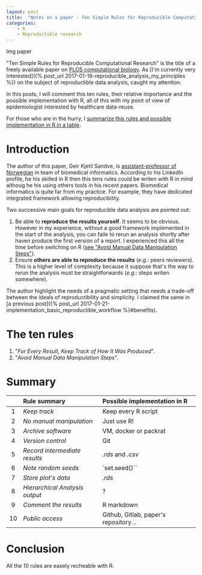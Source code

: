 ```yaml
---
layout: post
title:  "Notes on a paper - Ten Simple Rules for Reproducible Computational Research"
categories: 
    - R 
    - Reproductible research
---
```


Img paper

"Ten Simple Rules for Reproducible Computational Research" is the title of a
 freely available paper on [PLOS computational biology](http://journals.plos.org/ploscompbiol/article?id=10.1371/journal.pcbi.1003285). As [I'm currently very interested]({% post_url 2017-01-19-reproducible_analysis_my_principles %}) on the subject of reproductible data analysis,  caught my attention.

In this posts, I will comment this ten rules, their relative importance and the possible implementation with R, all of this with my point of view of epidemiologist interested by healthcare data-reuse.

For those who are in the hurry, I [summarize this rules and possible implementation in R in a table](#summary).

# Introduction

The author of this paper, Geir Kjetil Sandve, is [ assistant-professor of Norwegian](http://www.mn.uio.no/ifi/english/people/aca/geirksa/index.html) in team of biomedical informatics. According to his LinkedIn profile, he his skilled in R then this tens rules could be writen with R in mind althoug he his using others tools in his recent papers. Biomedical informatics is quite far from my practice. For example, they have dedicated integrated framework allowing reproducibility. 

Two successive main goals for reproducible data analysis are pointed out:

1. Be able to **reproduce the results yourself**. It seems to be obvious. However in my experience, without a good framework implemented in the start of the analysis, you can faile to rerun an analysis shortly after haven produce the first version of a report. I experienced this all the time before switching on R ([see "Avoid Manual Data Manipulation Steps"](#manual_steps)).
2. Ensure **others  are able to reproduce the results** (*e.g.*: peers reviewers). This is a higher level of complexity because it suppose that's the way to rerun the analysis must be straightforwards (*e.g.*: steps writen somewhere). 

The author highlight the needs of a pragmatic setting that needs a trade-off between the ideals of reproductibility and simplicity. I claimed the same in [a previous post]({% post_url 2017-01-21-implementation_basic_reproductible_workflow %}#benefits).


# The ten rules

1. "*For Every Result, Keep Track of How It Was Produced*".
2. <a name="manual_steps"></a>"*Avoid Manual Data Manipulation Steps*".

# <a name="summary"></a>Summary

| |Rule summary | Possible implementation in R|
|:---:|:-----|:-----------------------------|
|1 | *Keep track* | Keep every R script |
|2 | *No manual manipulation* | Just use R! |
|3 | *Archive software*| VM, docker or packrat |
|4 | *Version control* | Git |
|5 | *Record intermediate results* | *.rds* and *.csv* |
|6 | *Note random seeds* | `set.seed()`` |
|7 | *Store plot's data* | *.rds* |
|8 | *Hierarchical Analysis output* | ? |
|9 | *Comment the results* | R markdown |
|10| *Public access* | Github, Gitlab, paper's repository... |

# Conclusion

All the 10 rules are easely recheable with R.



